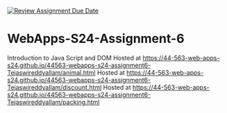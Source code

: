 [![Review Assignment Due Date](https://classroom.github.com/assets/deadline-readme-button-24ddc0f5d75046c5622901739e7c5dd533143b0c8e959d652212380cedb1ea36.svg)](https://classroom.github.com/a/1Z6dGCon)
# WebApps-S24-Assignment-6
Introduction to Java Script and DOM
Hosted at https://44-563-web-apps-s24.github.io/44563-webapps-s24-assignment6-Tejaswireddyallam/animal.html
Hosted at https://44-563-web-apps-s24.github.io/44563-webapps-s24-assignment6-Tejaswireddyallam/discount.html
Hosted at https://44-563-web-apps-s24.github.io/44563-webapps-s24-assignment6-Tejaswireddyallam/packing.html
